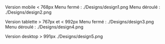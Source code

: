 Version mobile < 768px
Menu fermé : ./Designs/design1.png
Menu déroulé : ./Designs/design2.png

Version tablette > 767px et < 992px
Menu fermé : ./Designs/design3.png
Menu déroulé : ./Designs/design4.png

Version desktop > 991px
./Designs/design5.png